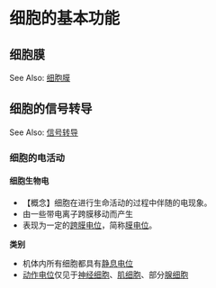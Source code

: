 # 细胞的基本功能

## 细胞膜

See Also: [细胞膜](细胞膜.md)

## 细胞的信号转导

See Also: [信号转导](信号转导.md)

### 细胞的电活动

#### 细胞生物电

- 【概念】细胞在进行生命活动的过程中伴随的电现象。
- 由一些带电离子跨膜移动而产生
- 表现为一定的[跨膜电位](跨膜电位.md)，简称[膜电位](膜电位.md)。

**类别**
- 机体内所有细胞都具有[静息电位](静息电位.md)
- [动作电位](动作电位.md)仅见于[神经细胞](神经细胞.md)、[肌细胞](肌细胞.md)、部分[腺细胞](腺细胞.md)


